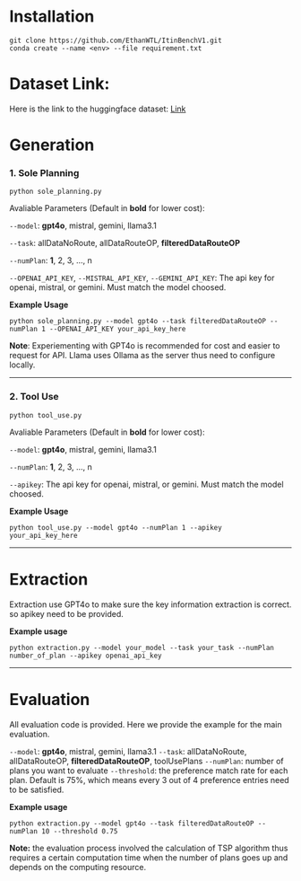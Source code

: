 # Installation
```
git clone https://github.com/EthanWTL/ItinBenchV1.git
conda create --name <env> --file requirement.txt
```


# Dataset Link: 

Here is the link to the huggingface dataset: [Link](https://huggingface.co/datasets/EthanWTL81/ItinBench)

# Generation
### 1. Sole Planning
``` 
python sole_planning.py
```
Avaliable Parameters (Default in **bold** for lower cost):

```--model```: **gpt4o**, mistral, gemini, llama3.1

```--task```: allDataNoRoute, allDataRouteOP, **filteredDataRouteOP**

```--numPlan```: **1**, 2, 3, ..., n

```--OPENAI_API_KEY```, ```--MISTRAL_API_KEY```, ```--GEMINI_API_KEY```: The api key for openai, mistral, or gemini. Must match the model choosed. 

**Example Usage**
```
python sole_planning.py --model gpt4o --task filteredDataRouteOP --numPlan 1 --OPENAI_API_KEY your_api_key_here
```

**Note**: Experiementing with GPT4o is recommended for cost and easier to request for API. Llama uses Ollama as the server thus need to configure locally. 

---

### 2. Tool Use
```
python tool_use.py
```
Avaliable Parameters (Default in **bold** for lower cost):

```--model```: **gpt4o**, mistral, gemini, llama3.1

```--numPlan```: **1**, 2, 3, ..., n

```--apikey```: The api key for openai, mistral, or gemini. Must match the model choosed. 

**Example Usage**
```
python tool_use.py --model gpt4o --numPlan 1 --apikey your_api_key_here
```
---
# Extraction

Extraction use GPT4o to make sure the key information extraction is correct. so apikey need to be provided.

**Example usage**
```
python extraction.py --model your_model --task your_task --numPlan number_of_plan --apikey openai_api_key
```
---
# Evaluation
All evaluation code is provided. Here we provide the example for the main evaluation.

```--model```: **gpt4o**, mistral, gemini, llama3.1
```--task```: allDataNoRoute, allDataRouteOP, **filteredDataRouteOP**, toolUsePlans
```--numPlan```: number of plans you want to evaluate
```--threshold```: the preference match rate for each plan. Default is 75%, which means every 3 out of 4 preference entries need to be satisfied. 

**Example usage**
```
python extraction.py --model gpt4o --task filteredDataRouteOP --numPlan 10 --threshold 0.75
```

**Note:** the evaluation process involved the calculation of TSP algorithm thus requires a certain computation time when the number of plans goes up and depends on the computing resource.

